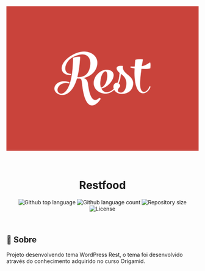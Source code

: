 <div align="center" id="top"> 
  <img src="screenshot.png" alt="Restfood" />

&#xa0;

  <!-- <a href="https://restfood.netlify.app">Demo</a> -->
</div>

<h1 align="center">Restfood</h1>

<p align="center">
  <img alt="Github top language" src="https://img.shields.io/github/languages/top/{{YOUR_GITHUB_USERNAME}}/restfood?color=56BEB8">

  <img alt="Github language count" src="https://img.shields.io/github/languages/count/{{YOUR_GITHUB_USERNAME}}/restfood?color=56BEB8">

  <img alt="Repository size" src="https://img.shields.io/github/repo-size/{{YOUR_GITHUB_USERNAME}}/restfood?color=56BEB8">

  <img alt="License" src="https://img.shields.io/github/license/{{YOUR_GITHUB_USERNAME}}/restfood?color=56BEB8">

  <!-- <img alt="Github issues" src="https://img.shields.io/github/issues/{{YOUR_GITHUB_USERNAME}}/restfood?color=56BEB8" /> -->

  <!-- <img alt="Github forks" src="https://img.shields.io/github/forks/{{YOUR_GITHUB_USERNAME}}/restfood?color=56BEB8" /> -->

  <!-- <img alt="Github stars" src="https://img.shields.io/github/stars/{{YOUR_GITHUB_USERNAME}}/restfood?color=56BEB8" /> -->
</p>

<!-- Status -->

<!-- <h4 align="center">
	🚧  Restfood 🚀 Under construction...  🚧
</h4>

<hr> -->

<br>

## :dart: Sobre

Projeto desenvolvendo tema WordPress Rest, o tema foi desenvolvido através do conhecimento adquirido no curso Origamid.
